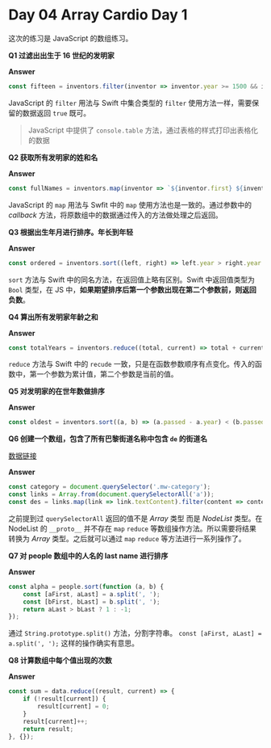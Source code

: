 # Day 04 Array Cardio Day 1

这次的练习是 JavaScript 的数组练习。

**Q1 过滤出出生于 16 世纪的发明家**

**Answer**
``` javascript
const fifteen = inventors.filter(inventor => inventor.year >= 1500 && inventor.year < 1600);
```

JavaScript 的 `filter` 用法与 Swift 中集合类型的 `filter` 使用方法一样，需要保留的数据返回 `true` 既可。

> JavaScript 中提供了 `console.table` 方法，通过表格的样式打印出表格化的数据

**Q2 获取所有发明家的姓和名**

**Answer**

``` JavaScript
const fullNames = inventors.map(inventor => `${inventor.first} ${inventor.last}`);
```

JavaScript 的 `map` 用法与 Swfit 中的 `map` 使用方法也是一致的。通过参数中的 *callback* 方法，将原数组中的数据通过传入的方法做处理之后返回。

**Q3 根据出生年月进行排序。年长到年轻**

**Answer**

``` javascript
const ordered = inventors.sort((left, right) => left.year > right.year ? 1 : -1);
```

`sort` 方法与 Swift 中的同名方法，在返回值上略有区别。Swift 中返回值类型为 `Bool` 类型，在 JS 中，**如果期望排序后第一个参数出现在第二个参数前，则返回负数**。

**Q4 算出所有发明家年龄之和**

**Answer**

``` javascript
const totalYears = inventors.reduce((total, current) => total + current.passed - current.year, 0);
```

`reduce` 方法与 Swift 中的 `recude` 一致，只是在函数参数顺序有点变化。传入的函数中，第一个参数为累计值，第二个参数是当前的值。

**Q5 对发明家的在世年数做排序**

**Answer**

``` JavaScript
const oldest = inventors.sort((a, b) => (a.passed - a.year) < (b.passed - b.year) ? 1 : -1);
```

**Q6 创建一个数组，包含了所有巴黎街道名称中包含 `de` 的街道名**

[数据链接](https://en.wikipedia.org/wiki/Category:Boulevards_in_Paris)

**Answer**

``` javascript
const category = document.querySelector('.mw-category');
const links = Array.from(document.querySelectorAll('a'));
const des = links.map(link => link.textContent).filter(content => content.includes('de'));
```

之前提到过 `querySelectorAll` 返回的值不是 *Array* 类型 而是 *NodeList* 类型。在 NodeList 的 `__proto__` 并不存在 `map` `reduce` 等数组操作方法。所以需要将结果转换为 *Array* 类型。之后就可以通过 `map` `reduce` 等方法进行一系列操作了。

**Q7 对 people 数组中的人名的 last name 进行排序**

**Answer**

``` javascript
const alpha = people.sort(function (a, b) { 
    const [aFirst, aLast] = a.split(', ');
    const [bFirst, bLast] = b.split(', ');
    return aLast > bLast ? 1 : -1;
});
```

通过 `String.prototype.split()` 方法，分割字符串。 `const [aFirst, aLast] = a.split(', ');` 这样的操作确实有意思。

**Q8 计算数组中每个值出现的次数**

**Answer**

``` javascript
const sum = data.reduce((result, current) => {
    if (!result[current]) {
        result[current] = 0;
    }
    result[current]++;
    return result;
}, {});
```
